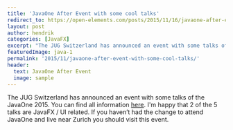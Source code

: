 ```yaml
---
title: 'JavaOne After Event with some cool talks'
redirect_to: https://open-elements.com/posts/2015/11/16/javaone-after-event-with-some-cool-talks/
layout: post
author: hendrik
categories: [JavaFX]
excerpt: "The JUG Switzerland has announced an event with some talks of the JavaOne 2015. I'm happy that 2 of the 5 talks are JavaFX / UI related."
featuredImage: java-1
permalink: '2015/11/javaone-after-event-with-some-cool-talks/'
header:
  text: JavaOne After Event
  image: sample
---
```

The JUG Switzerland has announced an event with some talks of the JavaOne 2015. You can find all information [here](http://www.jug.ch/html/events/2015/javaone_after_event.html). I'm happy that 2 of the 5 talks are JavaFX / UI related. If you haven’t had the change to attend JavaOne and live near Zurich you should visit this event.

